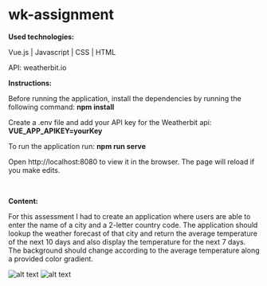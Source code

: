 # wk-assignment

<b>Used technologies:</b>

Vue.js | Javascript | CSS | HTML

API: weatherbit.io 
<br/>

<b>Instructions:</b>

Before running the application, install the dependencies by running the following command: <b>npm install</b>

Create a .env file and add your API key for the Weatherbit api: <b>VUE_APP_APIKEY=yourKey</b>

To run the application run: <b>npm run serve</b>

Open http://localhost:8080 to view it in the browser. The page will reload if you make edits.

<br/>

<b>Content:</b>

For this assessment I had to create an application where users are able to enter the name of a city and a 2-letter country code. The application should lookup the weather forecast of that city and return the average temperature of the next 10 days and also display the temperature for the next 7 days. The background should change according to the average temperature along a provided color gradient. 
<br/>


![alt text](https://res.cloudinary.com/dwnm4mxrr/image/upload/v1592917680/screenshots/wk/wk-empty_kpozhe.png)
![alt text](https://res.cloudinary.com/dwnm4mxrr/image/upload/v1592917680/screenshots/wk/wk-citySelected_ruxuno.png)

